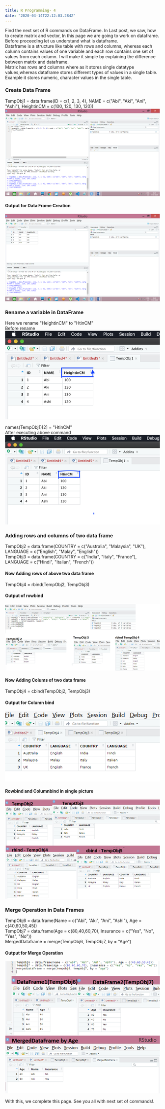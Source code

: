 ```yaml
---
title: R Programming- 4
date: "2020-03-14T22:12:03.284Z"
---
```


Find the next set of R commands on DataFrame. In Last post, we saw, how to create matrix and  vector, In this page we are going to work on dataframe. Before proceeding let us understand what is dataframe.  
Dataframe is a structure like table with rows and columns, whereas each column contains values of one variable and each row contains one set of values from each column. I will make it simple by explaining the difference between matrix and dataframe.   
Matrix has rows and columns where as it stores single datatype values,whereas dataframe stores different types of values in a single table. Example it stores numeric, character values in the single table.
### Create Data Frame
TempObj1 = data.frame(ID = c(1, 2, 3, 4), NAME = c("Abi", "Aki", "Ani", "Ashi"), HeightinCM = c(100, 120, 130, 120))
![](./p1.png)
#### Output for Data Frame Creation
![](./p2.png)
### Rename a variable in DataFrame
Here we rename "HeightinCM" to "HtinCM"   
Before rename   
![](./p7.png)

names(TempObj1)[2]  =  "HtinCM"   
After executing above command  
 ![](./p8.png)
 
### Adding rows and columns of two data frame
TempObj2 = data.frame(COUNTRY = c("Australia", "Malaysia", "UK"), LANGUAGE = c("English", "Malay", "English"))       
TempObj3 = data.frame(COUNTRY = c("India", "Italy", "France"), LANGUAGE = c("Hindi", "Italian", "French"))
#### Now Adding rows of above two data frame
TempObj4 = rbind(TempObj2, TempObj3)
#### Output of rowbind
![](./p3.png)
#### Now Adding Colums of two data frame
TempObj4 = cbind(TempObj2, TempObj3)  
#### Output for Column bind
![](./p4.png)  
#### Rowbind and Columnbind in single picture
![](./p5.png)
### Merge Operation in Data Frames
TempObj6 = data.frame(Name = c("Abi", "Aki", "Ani", "Ashi"), Age = c(40,60,50,45))  
TempObj7 = data.frame(Age = c(80,40,60,70), Insurance = c("Yes", "No", "Yes", "No"))  
MergedDataframe = merge(TempObj6, TempObj7, by = "Age")  
#### Output for Merge Operation
![](./p6.png)

With this, we complete this page. See you all with next set of commands!.

